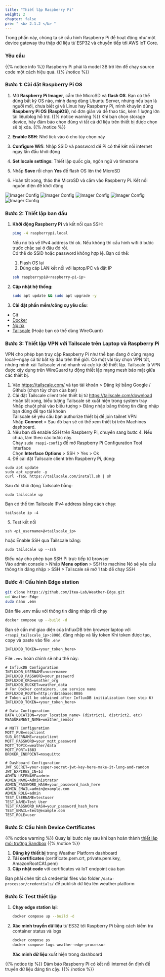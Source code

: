 ```yaml
---
title: "Thiết lập Raspberry Pi"
weight: 2
chapter: false
pre: " <b> 2.1.2 </b> "
---
```


Trong phần này, chúng ta sẽ cấu hình Raspberry Pi để hoạt động như một device gateway thu thập dữ liệu từ ESP32 và chuyển tiếp tới AWS IoT Core.

### Yêu cầu

{{% notice info %}}
Raspberry Pi phải là model 3B trở lên để chạy source code một cách hiệu quả.
{{% /notice %}}

### Bước 1: Cài đặt Raspberry Pi OS

1. Mở **Raspberry Pi Imager**, cắm thẻ MicroSD và **flash OS**. Bạn có thể dùng bất kỳ OS nào, mình đang dùng Ubuntu Server, nhưng nếu bạn là người mới, chưa biết gì về Linux hay Raspberry Pi, mình khuyên dùng **Raspberry Pi OS (RaspiOS)**, nó đơn giản và dễ thao tác, kèm 1 lượng lớn tài liệu/blog hỗ trợ.
   {{% notice warning %}}
   Khi bạn chọn storage device, hãy đảm bảo chọn đúng vì tất cả dữ liệu trên thiết bị được chọn sẽ bị xóa.
   {{% /notice %}}

2. **Enable SSH**: Nhớ tíck vào ô cho tùy chọn này
3. **Configure Wifi**: Nhập SSID và password để Pi có thể kết nối internet ngay lần đầu khởi động
4. **Set locale settings**: Thiết lập quốc gia, ngôn ngữ và timezone
5. Nhấp **Save** rồi chọn **Yes** để flash OS lên thẻ MicroSD
6. Hoàn tất xong, tháo thẻ MicroSD và cắm vào Raspberry Pi. Kết nối nguồn điện để khởi động

![Imager Config](/images/2.prerequisite/2.1-setupEdge/imager1.png)
![Imager Config](/images/2.prerequisite/2.1-setupEdge/imager2.png)
![Imager Config](/images/2.prerequisite/2.1-setupEdge/imager3.png)
![Imager Config](/images/2.prerequisite/2.1-setupEdge/imager4.png)
![Imager Config](/images/2.prerequisite/2.1-setupEdge/imager5.png)

### Bước 2: Thiết lập ban đầu

1. **Khởi động Raspberry Pi** và kết nối qua SSH:

   ```bash
   ping -4 raspberrypi.local
   ```

   Nếu nó trả về IPv4 address thì ok. Nếu không thì cấu hình wifi ở bước trước chắc sai ở đâu đó rồi.  
   Có thể do SSID hoặc password không hợp lệ. Bạn có thể:

   1. Flash OS lại
   2. Dùng cáp LAN kết nối với laptop/PC và đặt IP

   ```bash
   ssh raspberrypi@<raspberry-pi-ip>
   ```

2. **Cập nhật hệ thống**:

   ```bash
   sudo apt update && sudo apt upgrade -y
   ```

3. **Cài đặt phần mềm/công cụ yêu cầu**:

- Git
- [Docker](https://docs.docker.com/engine/install/debian/)
- [Nginx](https://techworldthink.github.io/Tech-Guides/pages/nginx_pi.html)
- [Tailscale](https://tailscale.com/kb/1031/install-linux) (Hoặc bạn có thể dùng WireGuard)

### Bước 3: Thiết lập VPN với Tailscale trên Laptop và Raspberry Pi

VPN cho phép bạn truy cập Raspberry Pi như thể bạn đang ở cùng mạng local—ngay cả từ bất kỳ đâu trên thế giới.
Có một vài tùy chọn VPN tốt, nhưng mình xài Tailscale vì nó nhanh và cực kỳ dễ thiết lập. Tailscale là VPN được xây dựng trên WireGuard tự động thiết lập mạng mesh bảo mật giữa các thiết bị.  

1. Vào https://tailscale.com/ và tạo tài khoản > Đăng ký bằng Google / Github (chọn tùy chọn của bạn)
2. Cài đặt Tailscale client trên thiết bị từ https://tailscale.com/download  
   Hoàn tất xong, biểu tượng Tailscale sẽ xuất hiện trong system tray  
   Nhấp chuột phải vào biểu tượng > Đăng nhập bằng thông tin đăng nhập bạn dùng để tạo tài khoản  
   Tailscale sẽ yêu cầu bạn authorize thiết bị để join tailnet VPN  
   Nhấp **Connect** > Sau đó bạn sẽ có thể xem thiết bị trên Machines dashboard.
3. Nếu bạn đã enable SSH trên Raspberry Pi, chuyển sang bước 4. Nếu chưa, làm theo các bước này.  
   Chạy `sudo raspi-config` để mở Raspberry Pi Configuration Tool Interface  
   Chọn **Interface Options** > SSH > Yes > Ok
4. Để cài đặt Tailscale client trên Raspberry Pi, dùng:

```
sudo apt update
sudo apt upgrade -y
curl -fsSL https://tailscale.com/install.sh | sh
```

Sau đó khởi động Tailscale bằng:

```
sudo tailscale up
```

Bạn có thể tìm Tailscale IPv4 address bằng cách chạy:

```
tailscale ip -4
```

5. Test kết nối

```
ssh <pi_username>@<tailscale_ip>
```

hoặc
Enable SSH qua Tailscale bằng:

```
sudo tailscale up --ssh
```

Điều này cho phép bạn SSH Pi trực tiếp từ browser  
Vào admin console > Nhấp **Menu option** > SSH to machine
Nó sẽ yêu cầu thông tin đăng nhập > SSH > Tailscale sẽ mở 1 tab để chạy SSH

### Bước 4: Cấu hình Edge station

```bash
git clone https://github.com/Itea-Lab/Weather-Edge.git
cd Weather-Edge
sudo nano .env
```

Dán file .env mẫu với thông tin đăng nhập rồi chạy

```bash
docker compose up --build -d
```

Bạn sẽ cần mở giao diện của InfluxDB trên browser laptop với `<raspi_tailscale_ip>:8086`, đăng nhập và lấy token
Khi token được tạo, copy và paste vào file `.env`

```
INFLUXDB_TOKEN=<your_token_here>
```

File `.env` hoàn chỉnh sẽ như thế này:

```
# InfluxDB Configuration
INFLUXDB_USERNAME=<username>
INFLUXDB_PASSWORD=your_password
INFLUXDB_ORG=weather_org
INFLUXDB_BUCKET=weather_data
# For Docker containers, use service name
INFLUXDB_ROUTE=http://database:8086
# Token will be obtained after InfluxDB initialization (see step 6)
INFLUXDB_TOKEN=<your_token_here>

# Data Configuration
DATA_LOCATION=<your_location_name> (district1, district2, etc)
MEASUREMENT_NAME=weather_sensor

# MQTT Configuration
MQTT_PUB=espclient
SUB_USERNAME=raspiclient
MQTT_PASSWORD=your_mqtt_password
MQTT_TOPIC=weather/data
MQTT_PORT=1883
BROKER_ENDPOINT=mosquitto

# Dashboard Configuration
JWT_SECRET=your-super-secret-jwt-key-here-make-it-long-and-random
JWT_EXPIRES_IN=1d
ADMIN_USERNAME=admin
ADMIN_NAME=Administrator
ADMIN_PASSWORD_HASH=your_password_hash_here
ADMIN_EMAIL=admin@example.com
ADMIN_ROLE=admin
TEST_USERNAME=testuser
TEST_NAME=Test User
TEST_PASSWORD_HASH=your_password_hash_here
TEST_EMAIL=test@example.com
TEST_ROLE=user
```

### Bước 5: Cấu hình Device Certificates

{{% notice warning %}}
Quay lại bước này sau khi bạn hoàn thành [thiết lập môi trường Sandbox](/5-amplifyconfiguration/5.2-backendconfiguration)
{{% /notice %}}

1. **Đăng ký thiết bị** trong Weather Platform dashboard
2. **Tải certificates** (certificate.pem.crt, private.pem.key, AmazonRootCA1.pem)
3. **Cập nhật code** với certificates và IoT endpoint của bạn

Bạn phải chèn tất cả credential files vào folder `/data-processor/credentials/` để publish dữ liệu lên weather platform

### Bước 5: Test thiết lập

1. **Chạy edge station lại**:

   ```bash
   docker compose up --build -d
   ```

2. **Xác minh truyền dữ liệu** từ ES32 tới Raspberry Pi bằng cách kiểm tra container status và logs
   ```bash
   docker compose ps
   docker compose logs weather-edge-processor
   ```
   **Xác minh dữ liệu** xuất hiện trong dashboard

{{% notice tip %}}
Đảm bảo Raspberry Pi có kết nối internet ổn định để truyền dữ liệu đáng tin cậy.
{{% /notice %}}
